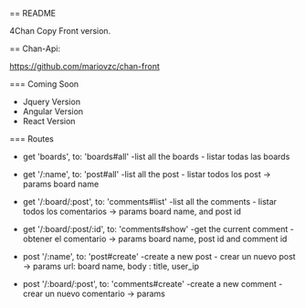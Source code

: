 == README

4Chan Copy Front version.

== Chan-Api:

https://github.com/mariovzc/chan-front

=== Coming Soon
 * Jquery Version
 * Angular Version
 * React Version


=== Routes
  * get 'boards', to: 'boards#all'  -list all the boards - listar todas las boards

  * get '/:name', to: 'post#all'   -list all the post - listar todos los post -> params board name

  * get '/:board/:post', to: 'comments#list' -list all the comments - listar todos los comentarios  -> params board name, and post id
  
  * get '/:board/:post/:id', to: 'comments#show' -get the current comment - obtener el comentario -> params board name, post id and comment id

  * post '/:name', to: 'post#create' -create a new post - crear un nuevo post -> params url: board name, body : title, user_ip
  * post '/:board/:post', to: 'comments#create'   -create a new comment - crear un nuevo comentario -> params
  
